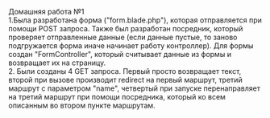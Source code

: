 Домашняя работа №1<br>
1.Была разработана форма ("form.blade.php"), которая отправляется при помощи POST запроса. Также был разработан посредник, который проверяет отправленные данные (если данные пустые, то заново подгружается форма иначе начинает работу контроллер). Для формы создан "FormController", который считывает данные из формы и возвращает их на страницу. <br>
2. Были созданы 4 GET запроса. Первый просто возвращает текст, второй при вызове производит redirect на первый маршрут, третий маршрут с параметром "name", четвертый при запуске перенаправляет на третий маршрут при помощи посредника, который ко всем описанным во втором пункте маршрутам.<br>
